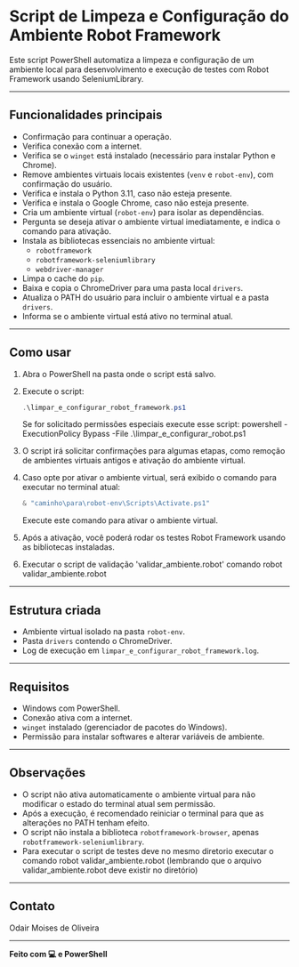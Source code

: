 
# Script de Limpeza e Configuração do Ambiente Robot Framework

Este script PowerShell automatiza a limpeza e configuração de um ambiente local para desenvolvimento e execução de testes com Robot Framework usando SeleniumLibrary.

---

## Funcionalidades principais

- Confirmação para continuar a operação.
- Verifica conexão com a internet.
- Verifica se o `winget` está instalado (necessário para instalar Python e Chrome).
- Remove ambientes virtuais locais existentes (`venv` e `robot-env`), com confirmação do usuário.
- Verifica e instala o Python 3.11, caso não esteja presente.
- Verifica e instala o Google Chrome, caso não esteja presente.
- Cria um ambiente virtual (`robot-env`) para isolar as dependências.
- Pergunta se deseja ativar o ambiente virtual imediatamente, e indica o comando para ativação.
- Instala as bibliotecas essenciais no ambiente virtual:
  - `robotframework`
  - `robotframework-seleniumlibrary`
  - `webdriver-manager`
- Limpa o cache do `pip`.
- Baixa e copia o ChromeDriver para uma pasta local `drivers`.
- Atualiza o PATH do usuário para incluir o ambiente virtual e a pasta `drivers`.
- Informa se o ambiente virtual está ativo no terminal atual.

---

## Como usar

1. Abra o PowerShell na pasta onde o script está salvo.

2. Execute o script:

   ```powershell
   .\limpar_e_configurar_robot_framework.ps1
   ```
   Se for solicitado permissões especiais execute esse script: powershell
      -ExecutionPolicy Bypass -File .\limpar_e_configurar_robot.ps1
      

3. O script irá solicitar confirmações para algumas etapas, como remoção de ambientes virtuais antigos e ativação do ambiente virtual.

4. Caso opte por ativar o ambiente virtual, será exibido o comando para executar no terminal atual:

   ```powershell
   & "caminho\para\robot-env\Scripts\Activate.ps1"
   ```

   Execute este comando para ativar o ambiente virtual.

5. Após a ativação, você poderá rodar os testes Robot Framework usando as bibliotecas instaladas.

6. Executar o script de validação 'validar_ambiente.robot' comando
robot validar_ambiente.robot


---

## Estrutura criada

- Ambiente virtual isolado na pasta `robot-env`.
- Pasta `drivers` contendo o ChromeDriver.
- Log de execução em `limpar_e_configurar_robot_framework.log`.

---

## Requisitos

- Windows com PowerShell.
- Conexão ativa com a internet.
- `winget` instalado (gerenciador de pacotes do Windows).
- Permissão para instalar softwares e alterar variáveis de ambiente.

---

## Observações

- O script não ativa automaticamente o ambiente virtual para não modificar o estado do terminal atual sem permissão.
- Após a execução, é recomendado reiniciar o terminal para que as alterações no PATH tenham efeito.
- O script não instala a biblioteca `robotframework-browser`, apenas `robotframework-seleniumlibrary`.
- Para executar o script de testes deve no mesmo diretorio executar o comando robot validar_ambiente.robot (lembrando que o arquivo validar_ambiente.robot deve existir no diretório)


---

## Contato

Odair Moises de Oliveira

---

**Feito com 💻 e PowerShell**
